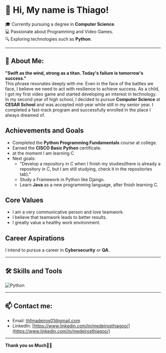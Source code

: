 # 👋 Hi, My name is Thiago!

🎓 Currently pursuing a degree in **Computer Science**.  
💻 Passionate about Programming and Video Games.  
🔍 Exploring technologies such as **Python**.  

---

## 🚀 About Me:  

**"Swift as the wind, strong as a titan. Today's failure is tomorrow's success."**  
This phrase resonates deeply with me. Even in the face of the battles we face, I believe we need to act with resilience to achieve success. As a child, I got my first video game and started developing an interest in technology. In my second year of high school, I decided to pursue **Computer Science** at **CESAR School** and was accepted mid-year while still in my senior year. I completed a fast-track program and successfully enrolled in the place I always dreamed of.  

## Achievements and Goals  
- Completed the **Python Programming Fundamentals** course at college.  
- Earned the **CISCO Basic Python** certificate.
- at the moment I am learning C  
- Next goals:  
  - "Develop a repository in C when I finish my studies(there is already a repository in C, but I am still studying, check it in the repositories tab)."  
  - Study a Framework in Python like Django.  
  - Learn **Java** as a new programming language, after finish learning C.  

## Core Values  
- I am a very communicative person and love teamwork.  
- I believe that teamwork leads to better results.  
- I greatly value a healthy work environment.  

## Career Aspirations  
I intend to pursue a career in **Cybersecurity** or **QA**.  




---

## 🛠️ Skills and Tools

![Python](https://img.shields.io/badge/-Python-3776AB?style=flat&logo=python&logoColor=white)    

---

## 📫 Contact me:

- Email: [thfmadeiros01@gmail.com](mailto:thfmadeiros01@gmail.com)  
- LinkedIn: [https://www.linkedin.com/in/medeirosthiagoo/](https://www.linkedin.com/in/medeirosthiagoo/)    

---

**Thank you so Much🤝🏻**
